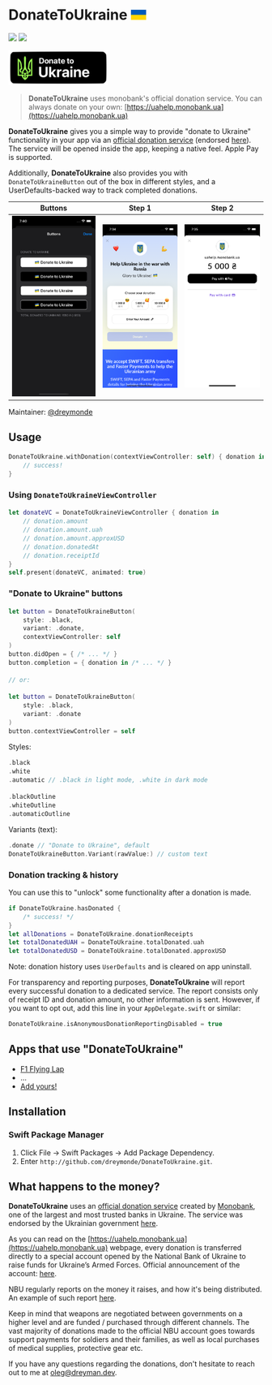 # DonateToUkraine <img src="_Media/flag.png" height="20">

[![](https://img.shields.io/endpoint?url=https%3A%2F%2Fswiftpackageindex.com%2Fapi%2Fpackages%2Fdreymonde%2FDonateToUkraine%2Fbadge%3Ftype%3Dswift-versions)](https://swiftpackageindex.com/dreymonde/DonateToUkraine) [![](https://img.shields.io/endpoint?url=https%3A%2F%2Fswiftpackageindex.com%2Fapi%2Fpackages%2Fdreymonde%2FDonateToUkraine%2Fbadge%3Ftype%3Dplatforms)](https://swiftpackageindex.com/dreymonde/DonateToUkraine)

<img src="_Media/ukraine.png" height="70">

> **DonateToUkraine** uses monobank's official donation service. You can always donate on your own: [https://uahelp.monobank.ua](https://uahelp.monobank.ua)

**DonateToUkraine** gives you a simple way to provide "donate to Ukraine" functionality in your app via an [official donation service](https://uahelp.monobank.ua) (endorsed [here](https://twitter.com/ng_ukraine/status/1498058822740553733)). The service will be opened inside the app, keeping a native feel. Apple Pay is supported.

Additionally, **DonateToUkraine** also provides you with `DonateToUkraineButton` out of the box in different styles, and a UserDefaults-backed way to track completed donations.

| Buttons | Step 1 | Step 2 |
| --- | --- | --- |
| ![s0](_Media/buttons.png) | ![s1](_Media/screen1.png) | ![s1](_Media/screen2.png) |

Maintainer: [@dreymonde](https://github.com/dreymonde)

## Usage

```swift
DonateToUkraine.withDonation(contextViewController: self) { donation in
    // success!
}
```

### Using `DonateToUkraineViewController`

```swift
let donateVC = DonateToUkraineViewController { donation in
    // donation.amount
    // donation.amount.uah
    // donation.amount.approxUSD
    // donation.donatedAt
    // donation.receiptId
}
self.present(donateVC, animated: true)
```

### "Donate to Ukraine" buttons

```swift
let button = DonateToUkraineButton(
    style: .black,
    variant: .donate,
    contextViewController: self
)
button.didOpen = { /* ... */ }
button.completion = { donation in /* ... */ }

// or:

let button = DonateToUkraineButton(
    style: .black,
    variant: .donate
)
button.contextViewController = self
```

Styles:

```swift
.black
.white
.automatic // .black in light mode, .white in dark mode

.blackOutline
.whiteOutline
.automaticOutline
```

Variants (text):

```swift
.donate // "Donate to Ukraine", default
DonateToUkraineButton.Variant(rawValue:) // custom text
```

### Donation tracking & history

You can use this to "unlock" some functionality after a donation is made.

```swift
if DonateToUkraine.hasDonated {
    /* success! */
}
let allDonations = DonateToUkraine.donationReceipts
let totalDonatedUAH = DonateToUkraine.totalDonated.uah
let totalDonatedUSD = DonateToUkraine.totalDonated.approxUSD
```

Note: donation history uses `UserDefaults` and is cleared on app uninstall.

For transparency and reporting purposes, **DonateToUkraine** will report every successful donation to a dedicated service. The report consists only of receipt ID and donation amount, no other information is sent. However, if you want to opt out, add this line in your `AppDelegate.swift` or similar:

```swift
DonateToUkraine.isAnonymousDonationReportingDisabled = true
``` 

## Apps that use "DonateToUkraine"

- [F1 Flying Lap](https://f1flyinglap.com)
- ...
- [Add yours!](https://github.com/dreymonde/DonateToUkraine/edit/main/README.md)

## Installation

### Swift Package Manager
1. Click File &rarr; Swift Packages &rarr; Add Package Dependency.
2. Enter `http://github.com/dreymonde/DonateToUkraine.git`.

## What happens to the money?

**DonateToUkraine** uses an [official donation service](https://uahelp.monobank.ua) created by [Monobank](https://www.monobank.ua/?lang=en), one of the largest and most trusted banks in Ukraine. The service was endorsed by the Ukrainian government [here](https://twitter.com/ng_ukraine/status/1498058822740553733).

As you can read on the [https://uahelp.monobank.ua](https://uahelp.monobank.ua) webpage, every donation is transferred directly to a special account opened by the National Bank of Ukraine to raise funds for Ukraine’s Armed Forces. Official announcement of the account: [here](https://bank.gov.ua/en/news/all/natsionalniy-bank-vidkriv-spetsrahunok-dlya-zboru-koshtiv-na-potrebi-armiyi).

NBU regularly reports on the money it raises, and how it's being distributed. An example of such report [here](https://bank.gov.ua/en/news/all/nbu-pererahuvav-na-potrebi-viyskovih-ponad-1496-mlrd-grn-na-spetsrahunku-zalishilosya-58-mln-grn).

Keep in mind that weapons are negotiated between governments on a higher level and are funded / purchased through different channels. The vast majority of donations made to the official NBU account goes towards support payments for soldiers and their families, as well as local purchases of medical supplies, protective gear etc.

If you have any questions regarding the donations, don't hesitate to reach out to me at [oleg@dreyman.dev](mailto:oleg@dreyman.dev).

